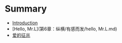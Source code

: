 # Summary

* [Introduction](README.md)
* [Hello, Mr.L](第6章：纵横/有感而发/hello, Mr.L.md)
* [爱的征兆](第6章：纵横/有感而发/爱的征兆.md)

